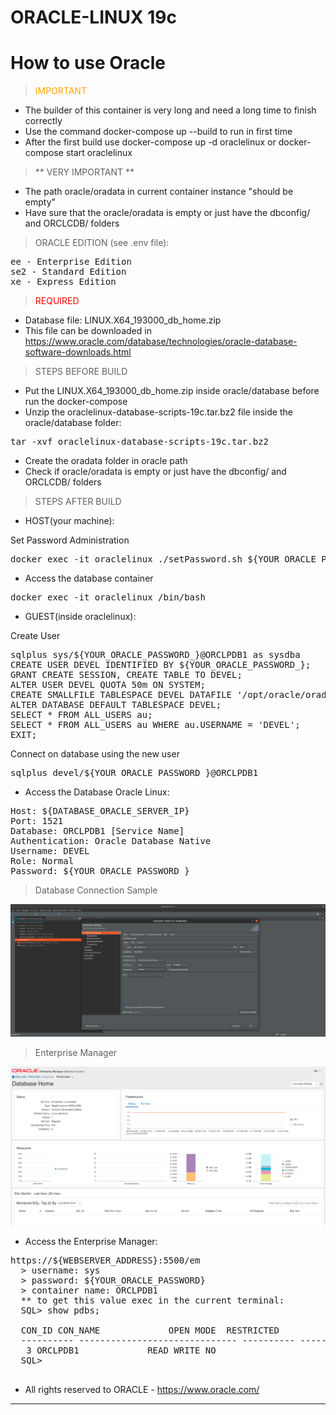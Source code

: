 # ORACLE-LINUX 19c

# How to use Oracle

> <p style="color: orange">IMPORTANT</p>

- The builder of this container is very long and need a long time to finish correctly
- Use the command docker-compose up --build to run in first time
- After the first build use docker-compose up -d oraclelinux or docker-compose start oraclelinux

>** VERY IMPORTANT **
- The path oracle/oradata in current container instance "should be empty"
- Have sure that the oracle/oradata is empty or just have the dbconfig/ and ORCLCDB/ folders

> ORACLE EDITION (see .env file):

<pre>
ee - Enterprise Edition
se2 - Standard Edition
xe - Express Edition
</pre>

> <p style="color: red">REQUIRED</p>

- Database file: LINUX.X64_193000_db_home.zip
- This file can be downloaded in https://www.oracle.com/database/technologies/oracle-database-software-downloads.html

> STEPS BEFORE BUILD

- Put the LINUX.X64_193000_db_home.zip inside oracle/database before run the docker-compose
- Unzip the oraclelinux-database-scripts-19c.tar.bz2 file inside the oracle/database folder:
<pre>
tar -xvf oraclelinux-database-scripts-19c.tar.bz2
</pre>
- Create the oradata folder in oracle path
- Check if oracle/oradata is empty or just have the dbconfig/ and ORCLCDB/ folders

> STEPS AFTER BUILD

- HOST(your machine):

Set Password Administration
<pre>
docker exec -it oraclelinux ./setPassword.sh ${YOUR_ORACLE_PASSWORD}
</pre>

- Access the database container
<pre>
docker exec -it oraclelinux /bin/bash
</pre>

- GUEST(inside oraclelinux):

Create User
<pre>
sqlplus sys/${YOUR_ORACLE_PASSWORD_}@ORCLPDB1 as sysdba
CREATE USER DEVEL IDENTIFIED BY ${YOUR_ORACLE_PASSWORD_};
GRANT CREATE SESSION, CREATE TABLE TO DEVEL;
ALTER USER DEVEL QUOTA 50m ON SYSTEM;
CREATE SMALLFILE TABLESPACE DEVEL DATAFILE '/opt/oracle/oradata/ORCLCDB/ORCLPDB1/devel.dbf' SIZE 1G;
ALTER DATABASE DEFAULT TABLESPACE DEVEL;
SELECT * FROM ALL_USERS au;
SELECT * FROM ALL_USERS au WHERE au.USERNAME = 'DEVEL';
EXIT;
</pre>

Connect on database using the new user
<pre>
sqlplus devel/${YOUR_ORACLE_PASSWORD_}@ORCLPDB1
</pre>

- Access the Database Oracle Linux:

<pre>
Host: ${DATABASE_ORACLE_SERVER_IP}
Port: 1521
Database: ORCLPDB1 [Service Name]
Authentication: Oracle Database Native
Username: DEVEL
Role: Normal
Password: ${YOUR_ORACLE_PASSWORD_}
</pre>

> Database Connection Sample

![img.png](./midias/DBeaver-Oracle-Connection-Details.png)

> Enterprise Manager

![img.png](./midias/Oracle-Database-EM.png)

- Access the Enterprise Manager:

<pre>
https://${WEBSERVER_ADDRESS}:5500/em
  > username: sys
  > password: ${YOUR_ORACLE_PASSWORD}
  > container name: ORCLPDB1
  ** to get this value exec in the current terminal:
  SQL> show pdbs;
  
  CON_ID CON_NAME			  OPEN MODE  RESTRICTED
  ---------- ------------------------------ ---------- ----------
   3 ORCLPDB1			  READ WRITE NO
  SQL> 
  
</pre>

* All rights reserved to ORACLE - https://www.oracle.com/

-------------